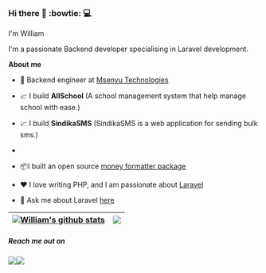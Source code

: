 ### Hi there :rocket: :bowtie: :computer:

I'm William


I'm a passionate Backend developer specialising in Laravel development.

**About me**

- 💼 Backend engineer at [Msenyu Technologies](https://msenyu.com)

- 📈 I build **AllSchool** (A school management system that help manage school with ease.)
- 📈 I build **SindikaSMS** (SindikaSMS is a web application for sending bulk sms.)
- 
- 📦I built an open source [money formatter package](https://github.com/Williamug/money-formatter)

- ❤️ I love writing PHP, and I am passionate about [Laravel](https://www.laravel.com)

- 💬 Ask me about Laravel [here](https://twitter.com/WilliamAsaba)


| <a href="https://github.com/williamug/github-readme-stats"><img align="center" src="https://github-readme-stats.vercel.app/api?username=williamug&show_icons=true&include_all_commits=true&theme=buefy&hide_border=true" alt="William's github stats" /></a> | <a href="https://github.com/williamug/github-readme-stats"><img align="center" src="https://github-readme-stats.vercel.app/api/top-langs/?username=williamug&layout=compact&theme=buefy&hide_border=true" /></a> |
| ------------- | ------------- |

##### Reach me out on 
<p><img src="https://img.shields.io/twitter/url?style=social&url=https%3A%2F%2Fwww.twitter.com%2FWilliamAsaba"><img src="https://img.shields.io/badge/github-follow-blue"></p>

